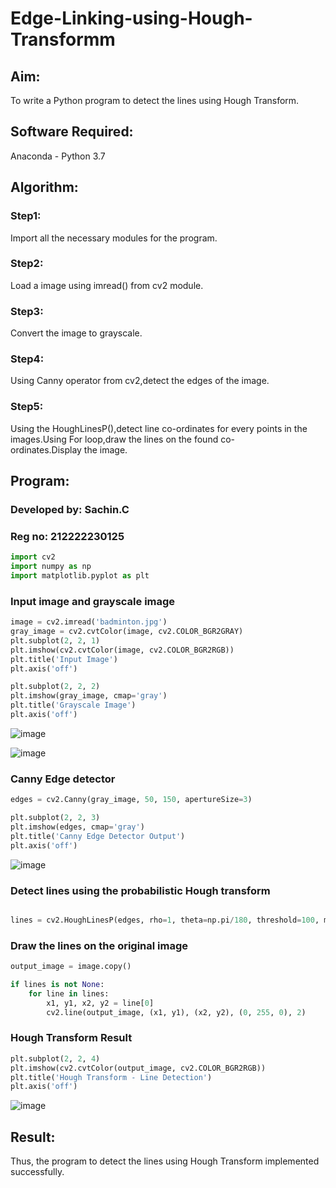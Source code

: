 # Edge-Linking-using-Hough-Transformm
## Aim:
To write a Python program to detect the lines using Hough Transform.

## Software Required:
Anaconda - Python 3.7

## Algorithm:
### Step1:

Import all the necessary modules for the program.
### Step2:

Load a image using imread() from cv2 module.
### Step3:

Convert the image to grayscale.
### Step4:

Using Canny operator from cv2,detect the edges of the image.
### Step5:

Using the HoughLinesP(),detect line co-ordinates for every points in the images.Using For loop,draw the lines on the found co-ordinates.Display the image.

## Program:
### Developed by: Sachin.C
### Reg no: 212222230125
```python
import cv2
import numpy as np
import matplotlib.pyplot as plt
```

### Input image and grayscale image
```python
image = cv2.imread('badminton.jpg')  
gray_image = cv2.cvtColor(image, cv2.COLOR_BGR2GRAY)
plt.subplot(2, 2, 1)
plt.imshow(cv2.cvtColor(image, cv2.COLOR_BGR2RGB))
plt.title('Input Image')
plt.axis('off')

plt.subplot(2, 2, 2)
plt.imshow(gray_image, cmap='gray')
plt.title('Grayscale Image')
plt.axis('off')
```
![image](https://github.com/user-attachments/assets/7710a8f0-8a49-4808-bb86-a125e3dd4476)

![image](https://github.com/user-attachments/assets/6c0197a9-4b94-4e58-a7f5-7b0746c8e71d)

### Canny Edge detector 
```python
edges = cv2.Canny(gray_image, 50, 150, apertureSize=3)

plt.subplot(2, 2, 3)
plt.imshow(edges, cmap='gray')
plt.title('Canny Edge Detector Output')
plt.axis('off')
```
![image](https://github.com/user-attachments/assets/f3d31cfc-7e9c-463f-8444-48c675836eda)


### Detect lines using the probabilistic Hough transform
```python

lines = cv2.HoughLinesP(edges, rho=1, theta=np.pi/180, threshold=100, minLineLength=50, maxLineGap=10)
```
### Draw the lines on the original image
```python
output_image = image.copy()

if lines is not None:
    for line in lines:
        x1, y1, x2, y2 = line[0]
        cv2.line(output_image, (x1, y1), (x2, y2), (0, 255, 0), 2)
```

### Hough Transform Result
```python
plt.subplot(2, 2, 4)
plt.imshow(cv2.cvtColor(output_image, cv2.COLOR_BGR2RGB))
plt.title('Hough Transform - Line Detection')
plt.axis('off')
```
![image](https://github.com/user-attachments/assets/6bfb1cf6-8d68-4ce7-bb40-1a69568cc997)

## Result:
Thus, the program to detect the lines using Hough Transform implemented successfully.

